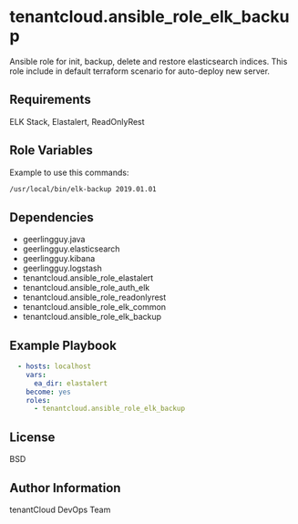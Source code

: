 tenantcloud.ansible_role_elk_backup
=========

Ansible role for init, backup, delete and restore elasticsearch indices. This role include in default terraform scenario for auto-deploy new server.

Requirements
------------

ELK Stack, Elastalert, ReadOnlyRest

Role Variables
--------------

Example to use this commands:

```bash
/usr/local/bin/elk-backup 2019.01.01
```

Dependencies
------------

  - geerlingguy.java
  - geerlingguy.elasticsearch
  - geerlingguy.kibana
  - geerlingguy.logstash
  - tenantcloud.ansible_role_elastalert
  - tenantcloud.ansible_role_auth_elk
  - tenantcloud.ansible_role_readonlyrest
  - tenantcloud.ansible_role_elk_common
  - tenantcloud.ansible_role_elk_backup

Example Playbook
----------------

```yaml
  - hosts: localhost
    vars:
      ea_dir: elastalert
    become: yes
    roles:
      - tenantcloud.ansible_role_elk_backup
```

License
-------

BSD

Author Information
------------------

tenantCloud DevOps Team
